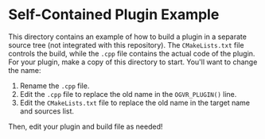 Self-Contained Plugin Example
=============================

This directory contains an example of how to build a plugin in a separate source tree (not integrated with this repository). The `CMakeLists.txt` file controls the build, while the `.cpp` file contains the actual code of the plugin. For your plugin, make a copy of this directory to start. You'll want to change the name:

1. Rename the `.cpp` file.
2. Edit the `.cpp` file to replace the old name in the `OGVR_PLUGIN()` line.
3. Edit the `CMakeLists.txt` file to replace the old name in the target name and sources list.

Then, edit your plugin and build file as needed!
